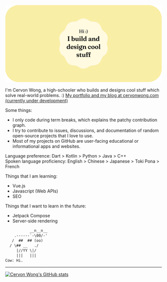 ![Hi! I build and design cool stuff.](header_image_v5.gif)

I'm Cervon Wong, a high-schooler who builds and designs cool stuff which solve real-world problems. :) [My portfolio and my blog at cervonwong.com (currently under development)](https://cervonwong.com)

Some things:
 - I only code during term breaks, which explains the patchy contribution graph.
 - I try to contribute to issues, discussions, and documentation of random open-source projects that I love to use.
 - Most of my projects on GitHub are user-facing educational or informational apps and websites.

Language preference: Dart > Kotlin > Python > Java > C++
<br>
Spoken language proficiency: English > Chinese > Japanese > Toki Pona > French

Things that I am learning:
 - Vue.js
 - Javascript (Web APIs)
 - SEO

Things that I want to learn in the future:
 - Jetpack Compose
 - Server-side rendering



```
           __n__n__
    .------`-\00/-'
   /  ##  ## (oo)
  / \## __   ./
     |//YY \|/
     |||   |||
Cow: Hi.
```

<hr>

[![Cervon Wong's GitHub stats](https://github-readme-stats.vercel.app/api?username=cervonwong&show_icons=true&include_all_commits=true)](https://github.com/cervonwong)
